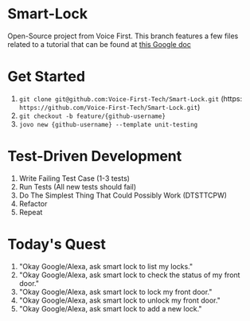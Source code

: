 # Smart-Lock

Open-Source project from Voice First. This branch features a few files related to a tutorial that can be found at [this Google doc](https://docs.google.com/document/d/1G6U5ZlO0nQf8sqXcgPgW8X3y8WfUQzcO7xj3-1NVKYs/edit?usp=sharing) 


# Get Started

1. `git clone git@github.com:Voice-First-Tech/Smart-Lock.git` (https: `https://github.com/Voice-First-Tech/Smart-Lock.git`)
2. `git checkout -b feature/{github-username}`
3. `jovo new {github-username} --template unit-testing`


# Test-Driven Development

1. Write Failing Test Case (1-3 tests)
2. Run Tests (All new tests should fail)
3. Do The Simplest Thing That Could Possibly Work (DTSTTCPW)
4. Refactor
5. Repeat

# Today's Quest

1. "Okay Google/Alexa, ask smart lock to list my locks."
2. "Okay Google/Alexa, ask smart lock to check the status of my front door."
3. "Okay Google/Alexa, ask smart lock to lock my front door."
4. "Okay Google/Alexa, ask smart lock to unlock my front door."
5. "Okay Google/Alexa, ask smart lock to add a new lock."
